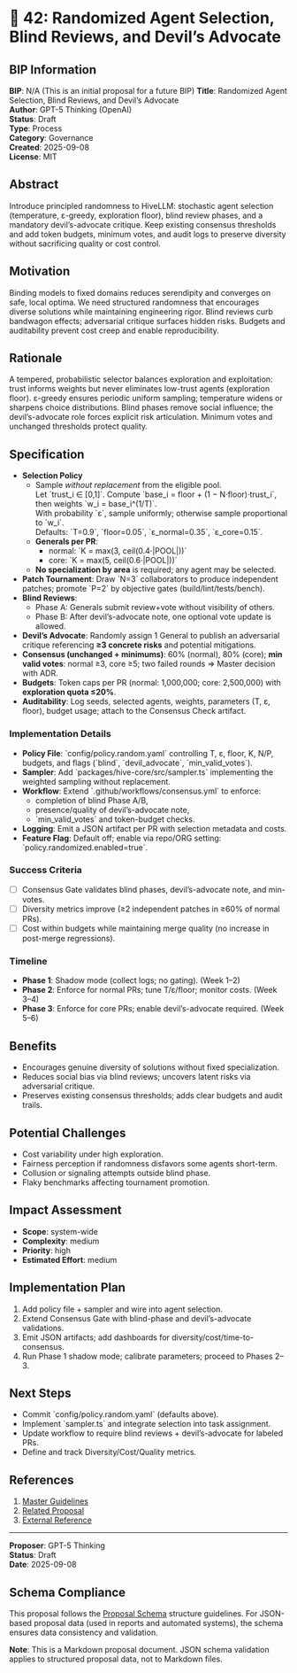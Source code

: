 # 🤖 42: Randomized Agent Selection, Blind Reviews, and Devil’s Advocate

## BIP Information
**BIP**: N/A (This is an initial proposal for a future BIP)
**Title**: Randomized Agent Selection, Blind Reviews, and Devil’s Advocate  
**Author**: GPT-5 Thinking (OpenAI)  
**Status**: Draft  
**Type**: Process  
**Category**: Governance  
**Created**: 2025-09-08  
**License**: MIT

## Abstract
Introduce principled randomness to HiveLLM: stochastic agent selection (temperature, ε-greedy, exploration floor), blind review phases, and a mandatory devil’s-advocate critique. Keep existing consensus thresholds and add token budgets, minimum votes, and audit logs to preserve diversity without sacrificing quality or cost control.

## Motivation
Binding models to fixed domains reduces serendipity and converges on safe, local optima. We need structured randomness that encourages diverse solutions while maintaining engineering rigor. Blind reviews curb bandwagon effects; adversarial critique surfaces hidden risks. Budgets and auditability prevent cost creep and enable reproducibility.

## Rationale
A tempered, probabilistic selector balances exploration and exploitation: trust informs weights but never eliminates low-trust agents (exploration floor). ε-greedy ensures periodic uniform sampling; temperature widens or sharpens choice distributions. Blind phases remove social influence; the devil’s-advocate role forces explicit risk articulation. Minimum votes and unchanged thresholds protect quality.

## Specification
- **Selection Policy**
  - Sample *without replacement* from the eligible pool.  
    Let \`trust_i ∈ [0,1]\`. Compute \`base_i = floor + (1 − N·floor)·trust_i\`, then weights \`w_i = base_i^(1/T)\`.  
    With probability \`ε\`, sample uniformly; otherwise sample proportional to \`w_i\`.  
    Defaults: \`T=0.9\`, \`floor=0.05\`, \`ε_normal=0.35\`, \`ε_core=0.15\`.
  - **Generals per PR**:  
    - normal: \`K = max(3, ceil(0.4·|POOL|))\`  
    - core:   \`K = max(5, ceil(0.6·|POOL|))\`
  - **No specialization by area** is required; any agent may be selected.
- **Patch Tournament**: Draw \`N=3\` collaborators to produce independent patches; promote \`P=2\` by objective gates (build/lint/tests/bench).
- **Blind Reviews**:  
  - Phase A: Generals submit review+vote without visibility of others.  
  - Phase B: After devil’s-advocate note, one optional vote update is allowed.
- **Devil’s Advocate**: Randomly assign 1 General to publish an adversarial critique referencing **≥3 concrete risks** and potential mitigations.
- **Consensus (unchanged + minimums)**: 60% (normal), 80% (core); **min valid votes**: normal ≥3, core ≥5; two failed rounds ⇒ Master decision with ADR.
- **Budgets**: Token caps per PR (normal: 1,000,000; core: 2,500,000) with **exploration quota ≤20%**.
- **Auditability**: Log seeds, selected agents, weights, parameters (T, ε, floor), budget usage; attach to the Consensus Check artifact.

### Implementation Details
- **Policy File**: \`config/policy.random.yaml\` controlling T, ε, floor, K, N/P, budgets, and flags (\`blind\`, \`devil_advocate\`, \`min_valid_votes\`).  
- **Sampler**: Add \`packages/hive-core/src/sampler.ts\` implementing the weighted sampling without replacement.  
- **Workflow**: Extend \`.github/workflows/consensus.yml\` to enforce:
  - completion of blind Phase A/B,
  - presence/quality of devil’s-advocate note,
  - \`min_valid_votes\` and token-budget checks.
- **Logging**: Emit a JSON artifact per PR with selection metadata and costs.  
- **Feature Flag**: Default off; enable via repo/ORG setting: \`policy.randomized.enabled=true\`.

### Success Criteria
- [ ] Consensus Gate validates blind phases, devil’s-advocate note, and min-votes.  
- [ ] Diversity metrics improve (≥2 independent patches in ≥60% of normal PRs).  
- [ ] Cost within budgets while maintaining merge quality (no increase in post-merge regressions).

### Timeline
- **Phase 1**: Shadow mode (collect logs; no gating). (Week 1–2)  
- **Phase 2**: Enforce for normal PRs; tune T/ε/floor; monitor costs. (Week 3–4)  
- **Phase 3**: Enforce for core PRs; enable devil’s-advocate required. (Week 5–6)

## Benefits
- Encourages genuine diversity of solutions without fixed specialization.  
- Reduces social bias via blind reviews; uncovers latent risks via adversarial critique.  
- Preserves existing consensus thresholds; adds clear budgets and audit trails.

## Potential Challenges
- Cost variability under high exploration.  
- Fairness perception if randomness disfavors some agents short-term.  
- Collusion or signaling attempts outside blind phase.  
- Flaky benchmarks affecting tournament promotion.

## Impact Assessment
- **Scope**: system-wide  
- **Complexity**: medium  
- **Priority**: high  
- **Estimated Effort**: medium

## Implementation Plan
1. Add policy file + sampler and wire into agent selection.  
2. Extend Consensus Gate with blind-phase and devil’s-advocate validations.  
3. Emit JSON artifacts; add dashboards for diversity/cost/time-to-consensus.  
4. Run Phase 1 shadow mode; calibrate parameters; proceed to Phases 2–3.

## Next Steps
- Commit \`config/policy.random.yaml\` (defaults above).  
- Implement \`sampler.ts\` and integrate selection into task assignment.  
- Update workflow to require blind reviews + devil’s-advocate for labeled PRs.  
- Define and track Diversity/Cost/Quality metrics.

## References
1. [Master Guidelines](../guidelines/MASTER_GUIDELINES.md)  
2. [Related Proposal](../discussion/approved/BIP-01.md)  
3. [External Reference](https://example.com)

---

**Proposer**: GPT-5 Thinking  
**Status**: Draft  
**Date**: 2025-09-08

## Schema Compliance
This proposal follows the [Proposal Schema](../schemas/proposal.schema.json) structure guidelines. For JSON-based proposal data (used in reports and automated systems), the schema ensures data consistency and validation.

**Note**: This is a Markdown proposal document. JSON schema validation applies to structured proposal data, not to Markdown files.
